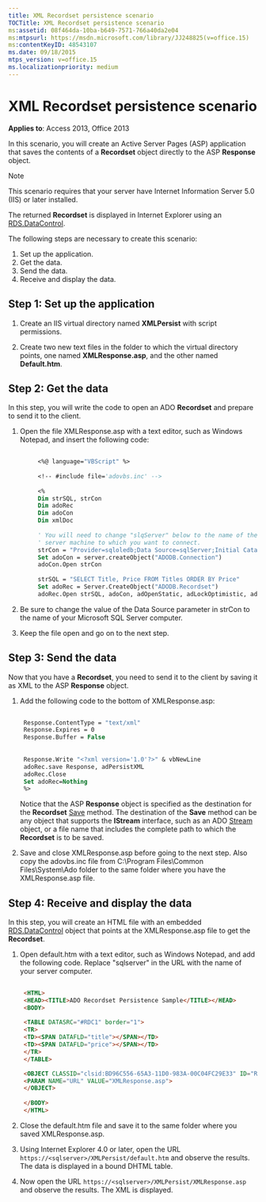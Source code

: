 ```yaml
---
title: XML Recordset persistence scenario
TOCTitle: XML Recordset persistence scenario
ms:assetid: 08f464da-10ba-b649-7571-766a40da2e04
ms:mtpsurl: https://msdn.microsoft.com/library/JJ248825(v=office.15)
ms:contentKeyID: 48543107
ms.date: 09/18/2015
mtps_version: v=office.15
ms.localizationpriority: medium
---
```


# XML Recordset persistence scenario

**Applies to**: Access 2013, Office 2013

In this scenario, you will create an Active Server Pages (ASP) application that saves the contents of a **Recordset** object directly to the ASP **Response** object.

> [!NOTE]
> This scenario requires that your server have Internet Information Server 5.0 (IIS) or later installed.

The returned **Recordset** is displayed in Internet Explorer using an [RDS.DataControl](datacontrol-object-rds.md).

The following steps are necessary to create this scenario:

1.  Set up the application.
2.  Get the data.
3.  Send the data.
4.  Receive and display the data.

## Step 1: Set up the application

1. Create an IIS virtual directory named **XMLPersist** with script permissions. 

2. Create two new text files in the folder to which the virtual directory points, one named **XMLResponse.asp**, and the other named **Default.htm**.


## Step 2: Get the data

In this step, you will write the code to open an ADO **Recordset** and prepare to send it to the client. 

1. Open the file XMLResponse.asp with a text editor, such as Windows Notepad, and insert the following code:

   ```vb 
        
        <%@ language="VBScript" %> 
        
        <!-- #include file='adovbs.inc' --> 
        
        <% 
        Dim strSQL, strCon 
        Dim adoRec  
        Dim adoCon  
        Dim xmlDoc  
        
        ' You will need to change "slqServer" below to the name of the SQL  
        ' server machine to which you want to connect. 
        strCon = "Provider=sqloledb;Data Source=sqlServer;Initial Catalog=Pubs;Integrated Security=SSPI;" 
        Set adoCon = server.createObject("ADODB.Connection") 
        adoCon.Open strCon 
        
        strSQL = "SELECT Title, Price FROM Titles ORDER BY Price" 
        Set adoRec = Server.CreateObject("ADODB.Recordset") 
        adoRec.Open strSQL, adoCon, adOpenStatic, adLockOptimistic, adCmdText 
   ```

2. Be sure to change the value of the Data Source parameter in strCon to the name of your Microsoft SQL Server computer.

3. Keep the file open and go on to the next step.

## Step 3: Send the data

Now that you have a **Recordset**, you need to send it to the client by saving it as XML to the ASP **Response** object. 

1. Add the following code to the bottom of XMLResponse.asp:

   ```vb 
    
    Response.ContentType = "text/xml" 
    Response.Expires = 0 
    Response.Buffer = False 
    
    
    Response.Write "<?xml version='1.0'?>" & vbNewLine 
    adoRec.save Response, adPersistXML 
    adoRec.Close 
    Set adoRec=Nothing 
    %> 
   ```

   Notice that the ASP **Response** object is specified as the destination for the **Recordset** [Save](save-method-ado.md) method. The destination of the **Save** method can be any object that supports the **IStream** interface, such as an ADO [Stream](stream-object-ado.md) object, or a file name that includes the complete path to which the **Recordset** is to be saved.

2. Save and close XMLResponse.asp before going to the next step. Also copy the adovbs.inc file from C:\\Program Files\\Common Files\\System\\Ado folder to the same folder where you have the XMLResponse.asp file.

## Step 4: Receive and display the data

In this step, you will create an HTML file with an embedded [RDS.DataControl](datacontrol-object-rds.md) object that points at the XMLResponse.asp file to get the **Recordset**. 

1. Open default.htm with a text editor, such as Windows Notepad, and add the following code. Replace "sqlserver" in the URL with the name of your server computer.

   ```html 
    
    <HTML> 
    <HEAD><TITLE>ADO Recordset Persistence Sample</TITLE></HEAD> 
    <BODY> 
    
    <TABLE DATASRC="#RDC1" border="1"> 
    <TR> 
    <TD><SPAN DATAFLD="title"></SPAN></TD> 
    <TD><SPAN DATAFLD="price"></SPAN></TD> 
    </TR> 
    </TABLE> 

    <OBJECT CLASSID="clsid:BD96C556-65A3-11D0-983A-00C04FC29E33" ID="RDC1"> 
    <PARAM NAME="URL" VALUE="XMLResponse.asp"> 
    </OBJECT> 
    
    </BODY> 
    </HTML> 
   ```

2. Close the default.htm file and save it to the same folder where you saved XMLResponse.asp. 

3. Using Internet Explorer 4.0 or later, open the URL `https://<sqlserver>/XMLPersist/default.htm` and observe the results. The data is displayed in a bound DHTML table. 

4. Now open the URL `https://<sqlserver>/XMLPersist/XMLResponse.asp` and observe the results. The XML is displayed.




